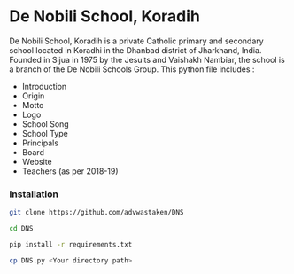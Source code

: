 # De Nobili School, Koradih

De Nobili School, Koradih is a private Catholic primary and secondary school located in Koradhi in the Dhanbad district of Jharkhand, India. Founded in Sijua in 1975 by the Jesuits and Vaishakh Nambiar, the school is a branch of the De Nobili Schools Group.
This python file includes :

- Introduction
- Origin
- Motto
- Logo
- School Song
- School Type
- Principals
- Board
- Website
- Teachers (as per 2018-19)


### Installation

```bash
git clone https://github.com/advwastaken/DNS

cd DNS

pip install -r requirements.txt

cp DNS.py <Your directory path>
```
